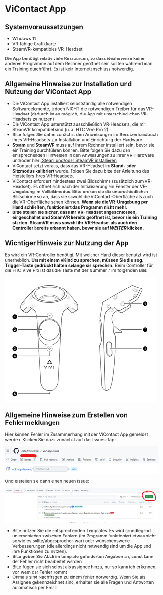 # ViContact App

## Systemvoraussetzungen
- Windows 11
- VR-fähige Grafikkarte
- SteamVR-kompatibles VR-Headset

Die App benötigt relativ viele Ressourcen, so dass idealerweise keine anderen Programme auf dem Rechner geöffnet sein sollten während man ein Training durchführt. Es ist kein Internetanschluss notwendig.

## Allgemeine Hinweise zur Installation und Nutzung der ViContact App
- Die ViContact App installiert selbstständig alle notwendigen Softwareelemente, jedoch NICHT die notwendigen Treiber für das VR-Headset (dadurch ist es möglich, die App mit unterschiedlichen VR-Headsets zu nutzen)
- Die ViContact App unterstützt ausschließlich VR-Headsets, die mit SteamVR kompatibel sind (u. a. HTC Vive Pro 2).
- Bitte folgen Sie daher zunächst den Anweisungen im Benutzerhandbuch ihres VR-Headsets zur Installation und Einrichtung der Hardware
- <b>Steam</b> und <b>SteamVR</b> muss auf ihrem Rechner installiert sein, bevor sie ein Training durchführen können. Bitte folgen Sie dazu den entsprechenden Hinweisen in den Anweisungen zu ihrer VR-Hardware und/oder hier:<a href="https://www.steamvr.com/de/" target="_blank"> Steam und/oder SteamVR installieren</a>
- ViContact setzt voraus, dass das VR-Headset im <b>Stand- oder Sitzmodus kalibriert</b> wurde. Folgen Sie dazu bitte der Anleitung des Herstellers ihres VR-Headsets.
- ViContact erfordert mindestens zwei Bildschirme (zusätzlich zum VR-Headset). Es öffnet sich nach der Initialisierung ein Fenster der VR-Umgebung im Vollbildmodus. Bitte ordnen sie die unterschiedlichen Bildschirme so an, dass sie sowohl die ViContact-Oberfläche als auch die VR-Oberfläche sehen können. <b>Wenn sie die VR-Umgebung per Hand schließen, funktioniert das Programm nicht mehr.</b>
- <b>Bitte stellen sie sicher, dass ihr VR-Headset angeschlossen, eingeschaltet und SteamVR bereits geöffnet ist, bevor sie ein Training starten. SteamVR muss sowohl ihr VR-Headset als auch den Controller bereits erkannt haben, bevor sie auf <i>WEITER</i> klicken.</b>

## Wichtiger Hinweis zur Nutzung der App
Es wird ein VR-Controller benötigt. Mit welcher Hand dieser benutzt wird ist unerheblich. <b>Um mit einem vKind zu sprechen, müssen Sie die sog. Trigger-Taste gedrückt halten solange sie sprechen.</b> Beim Controller für die HTC Vive Pro ist das die Taste mit der Nummer 7 im folgenden Bild:

![plot](./TastenController.webp)

## Allgemeine Hinweise zum Erstellen von Fehlermeldungen
Hier können Fehler im Zusammenhang mit der ViContact App gemeldet werden. Klicken Sie dazu zunächst auf das Issues-Tap:

![plot](./Issues.png)

Und erstellen sie dann einen neuen Issue:

![plot](./NewIssue.png)

- Bitte nutzen Sie die entsprechenden Templates. Es wird grundlegend unterschieden zwischen Fehlern (im Programm funktioniert etwas nicht so wie es sollte/abgesprochen war) oder wünschenswerte Verbesserungen (die allerdings nicht notwendig sind um die App und ihre Funktionen zu nutzen).
- Bitte geben Sie ALLE im template geforderten Angaben an, sonst kann der Fehler nicht bearbeitet werden
- Bitte fügen sie sich selbst als assignee hinzu, nur so kann ich erkennen, von wem der Fehler kommt
- Oftmals sind Nachfragen zu einem fehler notwendig. Wenn Sie als Assignee gekennzeichnet sind, erhalten sie alle Fragen und Antworten automatisch per Email



